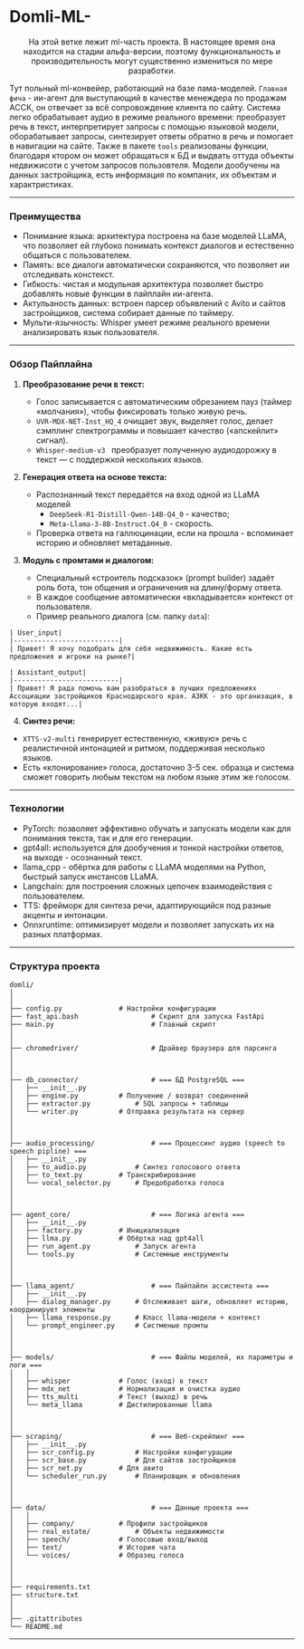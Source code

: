 # **Domli-ML-**  
<p style="text-align: center;">На этой ветке лежит ml-часть проекта. В настоящее время она находится на стадии альфа-версии, поэтому функциональность и производительность могут существенно измениться по мере разработки.

Тут польный ml-конвейер, работающий на базе лама-моделей. `Главная фича` - ии-агент для выступающий в качестве менеждера по продажам АССК, он отвечает за всё сопровождение клиента по сайту. Система легко обрабатывает аудио в режиме реального времени: преобразует речь в текст, интерпретирует запросы с помощью языковой модели, оборабатывает запросы, синтезирует ответы обратно в речь и помогает в навигации на сайте. Также в пакете `tools` реализованы функции, благодаря ктором он может обращаться к БД и выдвать оттуда объекты недвижисоти с учетом запросов пользовтеля. Модели дообучены на данных застройщика, есть информация по компаних, их объектам и характристиках. 
</p>

---

### **Преимущества**
- Понимание языка: архитектура построена на базе моделей LLaMA, что позволяет ей глубоко понимать контекст диалогов и естественно общаться с пользователем.
- Память: все диалоги автоматически сохраняются, что позволяет ии отследивать констекст.
- Гибкость: чистая и модульная архитектура позволяет быстро добавлять новые функции в пайплайн ии-агента.
- Актульаность данных: встроен парсер объявлений с Avito и сайтов застройщиков, система собирает данные по таймеру.
- Мульти-язычность: Whisper умеет режиме реального времени анализировать язык пользователя.

---

### **Обзор Пайплайна**
1. **Преобразование речи в текст:**
   - Голос записывается с автоматическим обрезанием пауз (таймер «молчания»), чтобы фиксировать только живую речь.
   - `UVR-MDX-NET-Inst_HQ_4` очищает звук, выделяет голос, делает сэмплинг спектрограммы и повышает качество («апскейлит» сигнал).
   - `Whisper-medium-v3 ` преобразует полученную аудиодорожку в текст — с поддержкой нескольких языков.

2. **Генерация ответа на основе текста:**
   - Распознанный текст передаётся на вход одной из LLaMA моделей
     - `DeepSeek-R1-Distill-Qwen-14B-Q4_0` - качество;
     - `Meta-Llama-3-8B-Instruct.Q4_0` - скорость.
   -  Проверка ответа на галлюцинации, если на прошла - вспоминает историю и обновляет метаданные.

3. **Модуль с промтами и диалогом:**
   - Специальный «строитель подсказок» (prompt builder) задаёт роль бота, тон общения и ограничения на длину/форму ответа.
   - В каждое сообщение автоматически «вкладывается» контекст от пользователя.
   - Пример реального диалога (см. папку `data`):
```
| User_input|
|--------------------------|
| Привет! Я хочу подобрать для себя недвижимость. Какие есть предложения и игроки на рынке?|

| Assistant_output|
|--------------------------|
| Привет! Я рада помочь вам разобраться в лучших предложениях Ассоциации застройщиков Краснодарского края. АЗКК - это организация, в которую входят...|
```

4. **Синтез речи:**
- `XTTS-v2-multi` генерирует естественную, «живую» речь с реалистичной интонацией и ритмом, поддерживая несколько языков.
- Есть «клонирование» голоса, достаточно 3-5 сек. образца и система сможет говорить любым текстом на любом языке этим же голосом.

---

### **Технологии**
- PyTorch: позволяет эффективно обучать и запускать модели как для понимания текста, так и для его генерации.
- gpt4all: используется для дообучения и тонкой настройки ответов, на выходе - осознанный текст.
- llama_cpp - обёртка для работы с LLaMA моделями на Python, быстрый запуск инстансов LLaMA.
- Langchain: для построения сложных цепочек взаимодействия с пользователем.
- TTS: фрейморк для синтеза речи, адаптирующийся под разные акценты и интонации.
- Onnxruntime: оптимизирует модели и позволяет запускать их на разных платформах.

---

### Структура проекта

```
domli/
│
│
├── config.py 			   # Настройки конфигурации
├── fast_api.bash                  # Скрипт для запуска FastApi
├── main.py                        # Главный скрипт
│
│
├── chromedriver/                  # Драйвер браузера для парсинга
│
│
│
├── db_connector/              	   # === БД PostgreSQL ===
│   ├── __init__.py
│   ├── engine.py 		   # Получение / возврат соединений
│   ├── extractor.py 		   # SQL запросы + таблицы
│   └── writer.py 	   	   # Отправка результата на сервер
│
│
│
├── audio_processing/              # === Процессинг аудио (speech to speech pipline) ===
│   ├── __init__.py
│   ├── to_audio.py 		   # Синтез голосового ответа
│   ├── to_text.py 		   # Транскрибирование
│   └── vocal_selector.py 	   # Предобработка голоса
│
│
│
├── agent_core/                    # === Логика агента ===
│   ├── __init__.py
│   ├── factory.py 		   # Инициализация
│   ├── llma.py 		   # Обёртка над gpt4all
│   ├── run_agent.py 		   # Запуск агента
│   └── tools.py 	           # Системные инструменты
│
│
│
├── llama_agent/                   # === Пайпайлн ассистента ===
│   ├── __init__.py
│   ├── dialog_manager.py 	   # Отслеживает шаги, обновляет историю, координирует элементы
│   ├── llama_response.py 	   # Класс llama-модели + контекст
│   └── prompt_engineer.py 	   # Систменые промты
│
│
│
├── models/                        # === Файлы моделей, их параметры и логи ===
│   │    		   
│   ├── whisper 		   # Голос (вход) в текст		   
│   ├── mdx_net 		   # Нормализация и очистка аудио
│   ├── tts_multi 		   # Текст (выход) в речь
│   └── meta_llama 		   # Дистилированные llama
│
│
│
├── scraping/                      # === Веб-скрейпинг ===
│   ├── __init__.py
│   ├── scr_config.py 		   # Настройки конфигурации
│   ├── scr_base.py 		   # Для сайтов застройщиков
│   ├── scr_net.py 		   # Для авито
│   └── scheduler_run.py 	   # Планировщик и обновления
│
│
│
├── data/                          # === Данные проекта ===
│   │
│   ├── company/ 		   # Профили застройщиков
│   ├── real_estate/ 		   # Объекты недвижимости
│   ├── speech/ 		   # Голосовые вход/выход
│   ├── text/ 			   # История чата
│   └── voices/ 		   # Образец голоса
│
│
│
├── requirements.txt
├── structure.txt
│
│
├── .gitattributes
└── README.md
```
---
